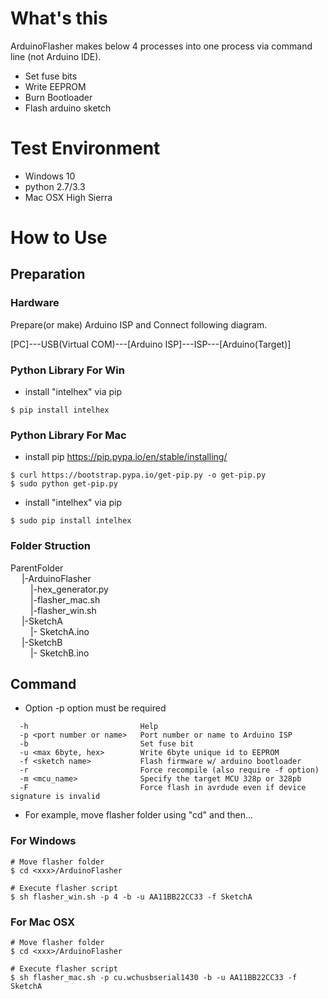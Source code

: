 # What's this

ArduinoFlasher makes below 4 processes into one process via command line (not Arduino IDE).

- Set fuse bits
- Write EEPROM
- Burn Bootloader
- Flash arduino sketch


# Test Environment
- Windows 10
- python 2.7/3.3
- Mac OSX High Sierra

# How to Use

## Preparation

### Hardware
Prepare(or make) Arduino ISP and Connect following diagram.

[PC]---USB(Virtual COM)---[Arduino ISP]---ISP---[Arduino(Target)]

### Python Library For Win
- install "intelhex" via pip

```
$ pip install intelhex
```

### Python Library For Mac
- install pip https://pip.pypa.io/en/stable/installing/
```
$ curl https://bootstrap.pypa.io/get-pip.py -o get-pip.py
$ sudo python get-pip.py
```
- install "intelhex" via pip

```
$ sudo pip install intelhex
```

### Folder Struction

ParentFolder<br>
&emsp; |-ArduinoFlasher<br>
&emsp;&emsp; |-hex_generator.py<br>
&emsp;&emsp;  |-flasher_mac.sh<br>
&emsp;&emsp;  |-flasher_win.sh<br>
&emsp; |-SketchA<br>
&emsp;&emsp;  |- SketchA.ino<br>
&emsp; |-SketchB<br>
&emsp;&emsp;  |- SketchB.ino<br>

## Command
- Option
-p option must be required
```
  -h                         Help
  -p <port number or name>   Port number or name to Arduino ISP
  -b                         Set fuse bit
  -u <max 6byte, hex>        Write 6byte unique id to EEPROM
  -f <sketch name>           Flash firmware w/ arduino bootloader
  -r                         Force recompile (also require -f option)
  -m <mcu_name>              Specify the target MCU 328p or 328pb
  -F                         Force flash in avrdude even if device signature is invalid
```

- For example, move flasher folder using "cd" and then...

### For Windows
```
# Move flasher folder
$ cd <xxx>/ArduinoFlasher

# Execute flasher script
$ sh flasher_win.sh -p 4 -b -u AA11BB22CC33 -f SketchA
```

### For Mac OSX
```
# Move flasher folder
$ cd <xxx>/ArduinoFlasher

# Execute flasher script
$ sh flasher_mac.sh -p cu.wchusbserial1430 -b -u AA11BB22CC33 -f SketchA
```

